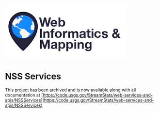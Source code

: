 ![WiM](wimlogo.png)

# NSS Services

This project has been archived and is now available along with all documentation at [https://code.usgs.gov/StreamStats/web-services-and-apis/NSSServices](https://code.usgs.gov/StreamStats/web-services-and-apis/NSSServices)
